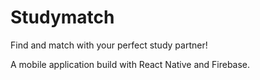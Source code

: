 # Studymatch

Find and match with your perfect study partner!

A mobile application build with React Native and Firebase.
